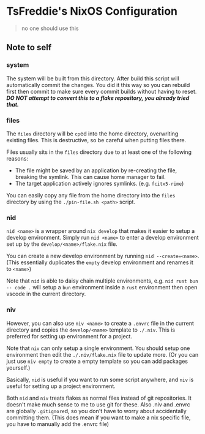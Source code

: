 # TsFreddie's NixOS Configuration

> no one should use this

## Note to self

### system

The system will be built from this directory. After build this script will automatically commit the changes.
You did it this way so you can rebuild first then commit to make sure every commit builds without having to reset. ***DO NOT attempt to convert this to a flake repository, you already tried that.***

### files

The `files` directory will be `cp`ed into the home directory, overwriting existing files. This is destructive, so be careful when putting files there.

Files usually sits in the `files` directory due to at least one of the following reasons:

- The file might be saved by an application by re-creating the file, breaking the symlink. This can cause home manager to fail.
- The target application actively ignores symlinks. (e.g. `fcitx5-rime`)

You can easily copy any file from the home directory into the `files` directory by using the `./pin-file.sh <path>` script.

### nid

`nid <name>` is a wrapper around `nix develop` that makes it easier to setup a develop environment. Simply run `nid <name>` to enter a develop environment set up by the `develop/<name>/flake.nix` file.

You can create a new develop environment by running `nid --create=<name>`. (This essentially duplicates the `empty` develop environment and renames it to `<name>`)

Note that `nid` is able to daisy chain multiple environments, e.g. `nid rust bun -- code .` will setup a `bun` environment inside a `rust` environment then open vscode in the current directory. 

### niv

However, you can also use `niv <name>` to create a `.envrc` file in the current directory and copies the `develop/<name>` template to `./.niv`. This is preferred for setting up environment for a project.

Note that `niv` can only setup a single environment. You should setup one environment then edit the `./.niv/flake.nix` file to update more. (Or you can just use `niv empty` to create a empty template so you can add packages yourself.)

Basically, `nid` is useful if you want to run some script anywhere, and `niv` is useful for setting up a project environment.

Both `nid` and `niv` treats flakes as normal files instead of git repositories. It doesn't make much sense to me to use git for these. Also .niv and .envrc are globally `.gitignore`d, so you don't have to worry about accidentally committing them. (This does mean if you want to make a nix specific file, you have to manually add the .envrc file)

